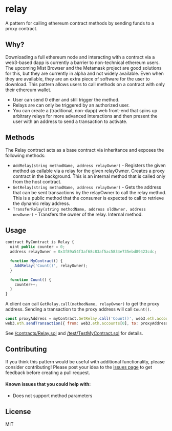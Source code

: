 # relay

A pattern for calling ethereum contract methods by sending funds to a proxy contract.

## Why?

Downloading a full ethereum node and interacting with a contract via a web3-based dapp is currently a barrier to non-technical ethereum users. The upcoming Mist Browser and the Metamask project are good solutions for this, but they are currently in alpha and not widely available. Even when they are available, they are an extra piece of software for the user to download. This pattern allows users to call methods on a contract with only their ethereum wallet. 

- User can send 0 ether and still trigger the method. 
- Relays are can only be triggered by an authorized user.
- You can create a (traditional, non-dapp) web front-end that spins up arbitrary relays for more advanced interactions and then present the user with an address to send a transaction to activate.

## Methods

The Relay contract acts as a base contract via inheritance and exposes the following methods:

- `AddRelay(string methodName, address relayOwner)` - Registers the given method as callable via a relay for the given relayOwner. Creates a proxy contract in the background. This is an internal method that is called only from the host contract.
- `GetRelay(string methodName, address relayOwner)` - Gets the address that can be sent transactions by the relayOwner to call the relay method. This is a public method that the consumer is expected to call to retrieve the dynamic relay address. 
- `TransferRelay(string methodName, address oldOwner, address newOwner)` - Transfers the owner of the relay. Internal method.

## Usage

```js
contract MyContract is Relay {
  uint public counter = 0;
  address relayOwner = 0x3f89a54f3af68c83af5ac5834e735ebd89423cdc;

  function MyContract() {
    AddRelay('Count()', relayOwner);
  }

  function Count() {
    counter++;
  }
}
```

A client can call `GetRelay.call(methodName, relayOwner)` to get the proxy address. Sending a transaction to the proxy address will call `Count()`.

```js
const proxyAddress = myContract.GetRelay.call('Count()', web3.eth.accounts[0])
web3.eth.sendTransaction({ from: web3.eth.accounts[0], to: proxyAddress })
```

See [/contracts/Relay.sol](https://github.com/Shapeshift-Public/relay/blob/master/contracts/MyContract.sol) and [/test/TestMyContract.sol](https://github.com/Shapeshift-Public/relay/blob/master/test/TestMyContract.js) for details.

## Contributing

If you think this pattern would be useful with additional functionality, please consider contributing! Please post your idea to the [issues page](https://github.com/Shapeshift-Public/relay/issues) to get feedback before creating a pull request.

#### Known issues that you could help with:

- Does not support method parameters

## License

MIT
